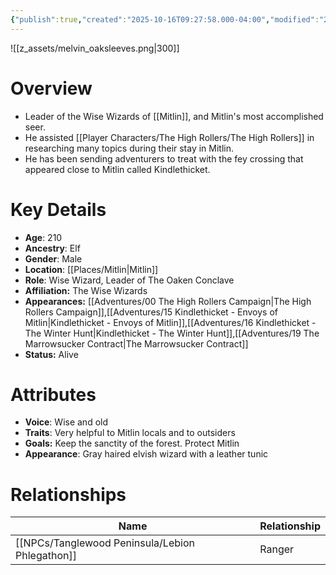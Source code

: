 ```yaml
---
{"publish":true,"created":"2025-10-16T09:27:58.000-04:00","modified":"2025-10-16T14:05:02.771-04:00","published":"2025-10-16T14:05:02.771-04:00","cssclasses":"","Age":"210","Ancestry":"Elf","Gender":"Male","Location":["[[Places/Mitlin]]"],"Role":["Wise Wizard, Leader of The Oaken Conclave"],"Affiliation":["The Wise Wizards"],"Appearances":["[[00 The High Rollers Campaign|The High Rollers Campaign]]","[[15 Kindlethicket - Envoys of Mitlin|Kindlethicket - Envoys of Mitlin]]","[[16 Kindlethicket - The Winter Hunt|Kindlethicket - The Winter Hunt]]","[[19 The Marrowsucker Contract|The Marrowsucker Contract]]"],"Status":"Alive"}
---
```


![[z_assets/melvin_oaksleeves.png|300]]

# Overview
- Leader of the Wise Wizards of [[Mitlin]], and Mitlin's most accomplished seer.
- He assisted [[Player Characters/The High Rollers/The High Rollers]] in researching many topics during their stay in Mitlin.
- He has been sending adventurers to treat with the fey crossing that appeared close to Mitlin called Kindlethicket.

# Key Details
- **Age**: 210
- **Ancestry**: Elf
- **Gender**: Male
- **Location**: [[Places/Mitlin\|Mitlin]]
- **Role**: Wise Wizard, Leader of The Oaken Conclave
- **Affiliation:** The Wise Wizards
- **Appearances:** [[Adventures/00 The High Rollers Campaign\|The High Rollers Campaign]],[[Adventures/15 Kindlethicket - Envoys of Mitlin\|Kindlethicket - Envoys of Mitlin]],[[Adventures/16 Kindlethicket - The Winter Hunt\|Kindlethicket - The Winter Hunt]],[[Adventures/19 The Marrowsucker Contract\|The Marrowsucker Contract]]
- **Status:** Alive

# Attributes
- **Voice**: Wise and old
- **Traits**: Very helpful to Mitlin locals and to outsiders
- **Goals:** Keep the sanctity of the forest. Protect Mitlin
- **Appearance**: Gray haired elvish wizard with a leather tunic 

# Relationships

| Name                  | Relationship |
| --------------------- | ------------ |
| [[NPCs/Tanglewood Peninsula/Lebion Phlegathon]] | Ranger       |

